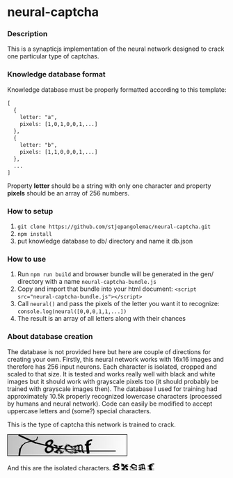 # neural-captcha

### Description
This is a synapticjs implementation of the neural network designed to crack one particular type of captchas.

### Knowledge database format
Knowledge database must be properly formatted according to this template:
```
[
  {
    letter: "a",
    pixels: [1,0,1,0,0,1,...]
  },
  {
    letter: "b",
    pixels: [1,1,0,0,0,1,...]
  },  
  ...
]
```
Property **letter** should be a string with only one character and property **pixels** should be an array of 256 numbers.

### How to setup
1. `git clone https://github.com/stjepangolemac/neural-captcha.git`
2. `npm install`
3. put knowledge database to db/ directory and name it db.json

### How to use
1. Run `npm run build` and browser bundle will be generated in the gen/ directory with a name `neural-captcha-bundle.js`
3. Copy and import that bundle into your html document: `<script src="neural-captcha-bundle.js"></script>`
4. Call `neural()` and pass the pixels of the letter you want it to recognize: `console.log(neural([0,0,0,1,1,...])`
5. The result is an array of all letters along with their chances

### About database creation
The database is not provided here but here are couple of directions for creating your own. Firstly, this neural network works with 16x16 images and therefore has 256 input neurons. Each character is isolated, cropped and scaled to that size. It is tested and works really well with black and white images but it should work with grayscale pixels too (it should probably be trained with grayscale images then). The database I used for training had approximately 10.5k properly recognized lowercase characters (processed by humans and neural network). Code can easily be modified to accept uppercase letters and (some?) special characters.

This is the type of captcha this network is trained to crack.

![Captcha sample](sample/captcha.jpg)

And this are the isolated characters.
![Character](sample/chars/8.jpg)
![Character](sample/chars/x.jpg)
![Character](sample/chars/c.jpg)
![Character](sample/chars/m.jpg)
![Character](sample/chars/f.jpg)
